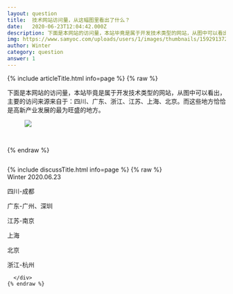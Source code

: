 ```yaml
---
layout: question
title:  技术网站访问量，从这幅图里看出了什么？
date:   2020-06-23T12:04:42.000Z
description: 下面是本网站的访问量，本站毕竟是属于开发技术类型的网站，从图中可以看出，主要的访问来源来自于：四川、广东、浙江、江苏、上海、北京。而这些地方恰恰是高新产业发展的...
img: https://www.samyoc.com/uploads/users/1/images/thumbnails/1592913725262.png
author: Winter
category: question
answer: 1
---
```

<div class="article-root">
  <div class="article">
    {% include articleTitle.html info=page %}
    {% raw %}
    <div class="article-content"><p>下面是本网站的访问量，本站毕竟是属于开发技术类型的网站，从图中可以看出，主要的访问来源来自于：四川、广东、浙江、江苏、上海、北京。而这些地方恰恰是高新产业发展的最为旺盛的地方。</p><figure class="image"><img src="https://www.samyoc.com/uploads/users/1/images/1592913725262.png"></figure><p>&nbsp;</p></div>
    {% endraw %}
  </div>
  <p style="height: 0;width:0;overflow: hidden;"> 第4256篇《技术网站访问量，从这幅图里看出了什么？》来自Winter(https://github.com/aiyld/aiyld.github.io)的站点</p>
  <div class="discuss-wrapper">
    {% include discussTitle.html info=page %}
    {% raw %}
    <div class="discuss-item">
        <div class="discuss-parent">
          <div class="discuss-meta">
            <span class="discuss-user">Winter</span>
            <span class="discuss-time">2020.06.23</span>
          </div>
          <div class="discuss-comment"><p>四川-成都</p><p>广东-广州、深圳</p><p>江苏-南京</p><p>上海</p><p>北京</p><p>浙江-杭州</p></div>
        </div>
        
      </div>
    {% endraw %}
  </div>
<div>
